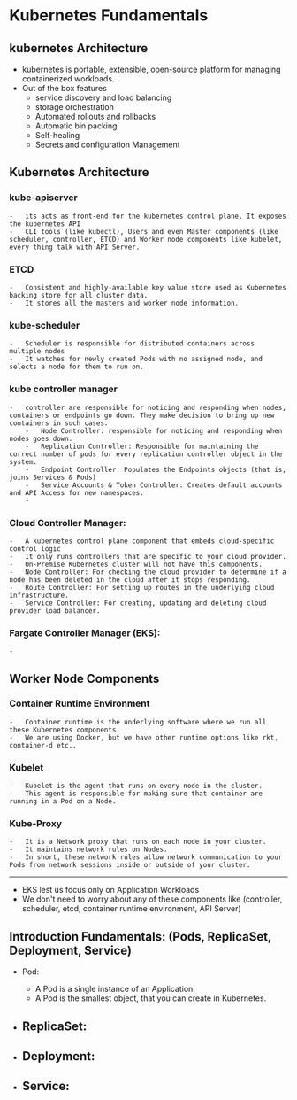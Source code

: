 # Kubernetes Fundamentals

## kubernetes Architecture
-   kubernetes is portable, extensible, open-source platform for managing containerized workloads.
-   Out of the box features
    -   service discovery and load balancing
    -   storage orchestration
    -   Automated rollouts and rollbacks
    -   Automatic bin packing
    -   Self-healing
    -   Secrets and configuration Management

## Kubernetes Architecture

### kube-apiserver
    -   its acts as front-end for the kubernetes control plane. It exposes the kubernetes API
    -   CLI tools (like kubectl), Users and even Master components (like scheduler, controller, ETCD) and Worker node components like kubelet, every thing talk with API Server.

### ETCD
    -   Consistent and highly-available key value store used as Kubernetes backing store for all cluster data.
    -   It stores all the masters and worker node information.

### kube-scheduler
    -   Scheduler is responsible for distributed containers across multiple nodes
    -   It watches for newly created Pods with no assigned node, and selects a node for them to run on.

### kube controller manager
    -   controller are responsible for noticing and responding when nodes, containers or endpoints go down. They make decision to bring up new containers in such cases.
        -   Node Controller: responsible for noticing and responding when nodes goes down.
        -   Replication Controller: Responsible for maintaining the correct number of pods for every replication controller object in the system.
        -   Endpoint Controller: Populates the Endpoints objects (that is, joins Services & Pods)
        -   Service Accounts & Token Controller: Creates default accounts and API Access for new namespaces.
        -   

### Cloud Controller Manager:
    -   A kubernetes control plane component that embeds cloud-specific control logic
    -   It only runs controllers that are specific to your cloud provider.
    -   On-Premise Kubernetes cluster will not have this components.
    -   Node Controller: For checking the cloud provider to determine if a node has been deleted in the cloud after it stops responding.
    -   Route Controller: For setting up routes in the underlying cloud infrastructure.
    -   Service Controller: For creating, updating and deleting cloud provider load balancer.

### Fargate Controller Manager (EKS):
    -   

##  Worker Node Components
### Container Runtime Environment
    -   Container runtime is the underlying software where we run all these Kubernetes components.
    -   We are using Docker, but we have other runtime options like rkt, container-d etc..

### Kubelet
    -   Kubelet is the agent that runs on every node in the cluster.
    -   This agent is responsible for making sure that container are running in a Pod on a Node.

### Kube-Proxy
    -   It is a Network proxy that runs on each node in your cluster.
    -   It maintains network rules on Nodes.
    -   In short, these network rules allow network communication to your Pods from network sessions inside or outside of your cluster.

--------------------------------------------------------------------------------------------------------------------------------
-   EKS lest us focus only on Application Workloads
-   We don't need to worry about any of these components like (controller, scheduler, etcd, container runtime environment, API Server)

## Introduction Fundamentals: (Pods, ReplicaSet, Deployment, Service)
-   Pod:
    -   A Pod is a single instance of an Application.
    -   A Pod is the smallest object, that you can create in Kubernetes.

-   ReplicaSet:
    -   

-   Deployment:
    -
       
-   Service:
    -   
